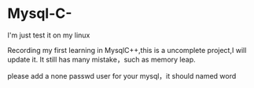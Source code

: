 # Mysql-C-
I'm just test it on my linux

Recording my first learning in MysqlC++,this is a uncomplete project,I will update it.
It still has many mistake，such as memory leap.

please add a none passwd user for your mysql，it should named word
